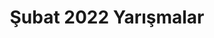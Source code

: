 ---
layout: monthly
title: "Şubat 2022 Yarışmalar"
key: "şubat 2022"
description: "Son başvuru tarihi 2022 yılının Şubat Ayı olan tüm edebiyat yarışmaları, kitap okuma yarışmaları, resim yarışmaları, öykü yarışmalarına aşağıdan  ulaşabilirsiniz."
permalink: "subat-2022-yarismalar/"
---